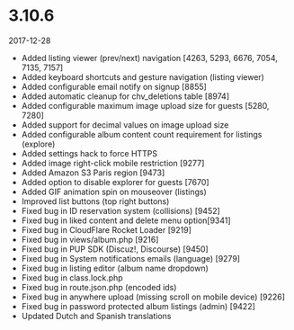 # 3.10.6

2017-12-28

- Added listing viewer (prev/next) navigation [4263, 5293, 6676, 7054, 7135, 7157]
- Added keyboard shortcuts and gesture navigation (listing viewer)
- Added configurable email notify on signup [8855]
- Added automatic cleanup for chv_deletions table [8974]
- Added configurable maximum image upload size for guests [5280, 7280]
- Added support for decimal values on image upload size
- Added configurable album content count requirement for listings (explore)
- Added settings hack to force HTTPS
- Added image right-click mobile restriction [9277]
- Added Amazon S3 Paris region [9473]
- Added option to disable explorer for guests [7670]
- Added GIF animation spin on mouseover (listings)
- Improved list buttons (top right buttons)
- Fixed bug in ID reservation system (collisions) [9452] 
- Fixed bug in liked content and delete menu option[9341] 
- Fixed bug in CloudFlare Rocket Loader [9219]
- Fixed bug in views/album.php [9216]
- Fixed bug in PUP SDK (Discuz!, Discourse) [9450]
- Fixed bug in System notifications emails (language) [9279]
- Fixed bug in listing editor (album name dropdown)
- Fixed bug in class.lock.php
- Fixed bug in route.json.php (encoded ids)
- Fixed bug in anywhere upload (missing scroll on mobile device) [9226]
- Fixed bug in password protected album listings (admin) [9422]
- Updated Dutch and Spanish translations
